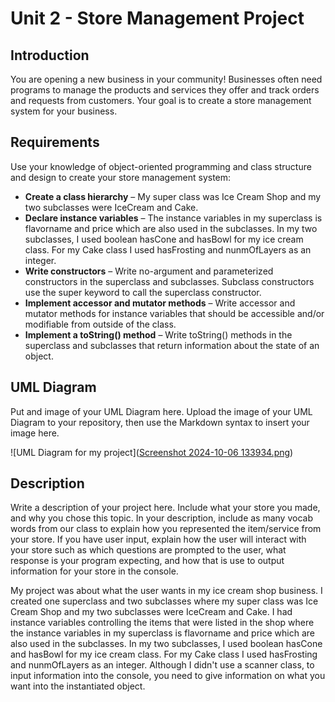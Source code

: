 # Unit 2 - Store Management Project

## Introduction

You are opening a new business in your community! Businesses often need programs to manage the products and services they offer and track orders and requests from customers. Your goal is to create a store management system for your business.

## Requirements

Use your knowledge of object-oriented programming and class structure and design to create your store management system:
- **Create a class hierarchy** – My super class was Ice Cream Shop and my two subclasses were IceCream and Cake.
- **Declare instance variables** – The instance variables in my superclass is flavorname and price which are also used in the subclasses. In my two subclasses, I used boolean hasCone and hasBowl for my ice cream class. For my Cake class I used hasFrosting and nunmOfLayers as an integer.
- **Write constructors** – Write no-argument and parameterized constructors in the superclass and subclasses. Subclass constructors use the super keyword to call the superclass constructor.
- **Implement accessor and mutator methods** – Write accessor and mutator methods for instance variables that should be accessible and/or modifiable from outside of the class.
- **Implement a toString() method** – Write toString() methods in the superclass and subclasses that return information about the state of an object.

## UML Diagram

Put and image of your UML Diagram here. Upload the image of your UML Diagram to your repository, then use the Markdown syntax to insert your image here.

![UML Diagram for my project]([Screenshot 2024-10-06 133934.png](https://mail.google.com/mail/u/0?ui=2&ik=1a0f558fc7&attid=0.1&permmsgid=msg-a:r57561829688341043&th=192639270fea284d&view=att&disp=safe&realattid=f_m1y1uejf0))

## Description

Write a description of your project here. Include what your store you made, and why you chose this topic. In your description, include as many vocab words from our class to explain how you represented the item/service from your store. If you have user input, explain how the user will interact with your store such as which questions are prompted to the user, what response is your program expecting, and how that is use to output information for your store in the console.

My project was about what the user wants in my ice cream shop business. I created one superclass and two subclasses where my super class was Ice Cream Shop and my two subclasses were IceCream and Cake. I had instance variables controlling the items that were listed in the shop where the instance variables in my superclass is flavorname and price which are also used in the subclasses. In my two subclasses, I used boolean hasCone and hasBowl for my ice cream class. For my Cake class I used hasFrosting and nunmOfLayers as an integer. Although I didn't use a scanner class, to input information into the console, you need to give information on what you want into the instantiated object.
